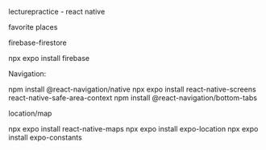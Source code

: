 lecturepractice - react native

favorite places

firebase-firestore

npx expo install firebase

Navigation:

npm install @react-navigation/native
npx expo install react-native-screens react-native-safe-area-context
npm install @react-navigation/bottom-tabs

location/map

npx expo install react-native-maps
npx expo install expo-location
npx expo install expo-constants

